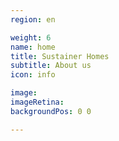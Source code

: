```yaml
---
region: en

weight: 6
name: home
title: Sustainer Homes
subtitle: About us
icon: info

image:
imageRetina:
backgroundPos: 0 0

---
```

<!--
image: images/ale-header-1x.jpg
imageRetina: images/ale-header-2x.jpg
backgroundPos: 0 60%
-->

<!--title: Alessandro Ronca-->
<!--subtitle: Training Facilitator & Certified Wim Hof Method Instructor-->

<!-- 1-on-1 -->
<!-- Alessandro Ronca -->
<!-- Certified Wim&nbsp;Hof Method&nbsp;Instructor<span class="db">&amp;&nbsp;1&#8209;on&#8209;1 Training&nbsp;Facilitator</span> -->

<!-- style="background-image: no-repeat center 66%;" -->
